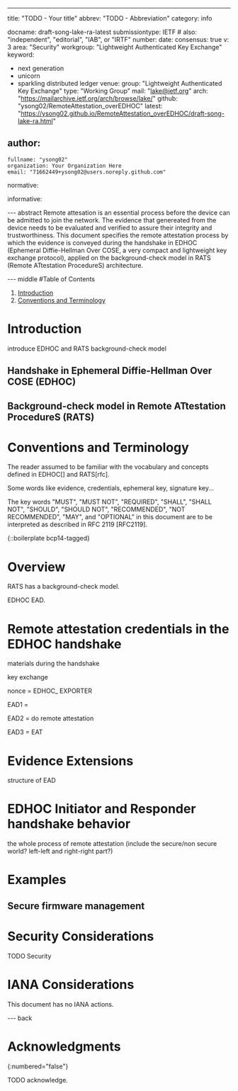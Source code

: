 ---
title: "TODO - Your title"
abbrev: "TODO - Abbreviation"
category: info

docname: draft-song-lake-ra-latest
submissiontype: IETF  # also: "independent", "editorial", "IAB", or "IRTF"
number:
date:
consensus: true
v: 3
area: "Security"
workgroup: "Lightweight Authenticated Key Exchange"
keyword:
 - next generation
 - unicorn
 - sparkling distributed ledger
venue:
  group: "Lightweight Authenticated Key Exchange"
  type: "Working Group"
  mail: "lake@ietf.org"
  arch: "https://mailarchive.ietf.org/arch/browse/lake/"
  github: "ysong02/RemoteAttestation_overEDHOC"
  latest: "https://ysong02.github.io/RemoteAttestation_overEDHOC/draft-song-lake-ra.html"

author:
 -
    fullname: "ysong02"
    organization: Your Organization Here
    email: "71662449+ysong02@users.noreply.github.com"

normative:

informative:


--- abstract
Remote attesation is an essential process before the device can be admitted to join the network. The evidence that genereated from the device needs to be evaluated and verified to assure their integrity and trustworthiness. 
This document specifies the remote attestation process by which the evidence is conveyed during the handshake in EDHOC (Ephemeral Diffie-Hellman Over COSE, a very compact and lightweight key exchange protocol),
applied on the background-check model in RATS (Remote ATtestation ProcedureS) architecture. 



--- middle
#Table of Contents
1. [Introduction](#introduction)
2. [Conventions and Terminology](#conventions)

# Introduction
introduce EDHOC and RATS background-check model
## Handshake in Ephemeral Diffie-Hellman Over COSE (EDHOC)
## Background-check model in Remote ATtestation ProcedureS (RATS)


# Conventions and Terminology
The reader assumed to be familiar with the vocabulary and concepts defined in EDHOC[] and RATS[rfc]. 

Some words like evidence, credentials, ephemeral key, signature key...

The key words "MUST", "MUST NOT", "REQUIRED", "SHALL", "SHALL NOT",
"SHOULD", "SHOULD NOT", "RECOMMENDED", "NOT RECOMMENDED", "MAY", and
"OPTIONAL" in this document are to be interpreted as described in
RFC 2119 [RFC2119].

{::boilerplate bcp14-tagged}

# Overview
RATS has a background-check model.

EDHOC EAD.
# Remote attestation credentials in the EDHOC handshake
materials during the handshake

key exchange

nonce = EDHOC_ EXPORTER

EAD1 =

EAD2 = do remote attestation

EAD3 = EAT
# Evidence Extensions
structure of EAD
# EDHOC Initiator and Responder handshake behavior
the whole process of remote attestation (include the secure/non secure world? left-left and right-right part?)
# Examples
## Secure firmware management
# Security Considerations

TODO Security

# IANA Considerations

This document has no IANA actions.

--- back

# Acknowledgments
{:numbered="false"}

TODO acknowledge.
